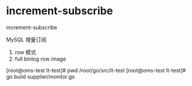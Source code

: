 # increment-subscribe
increment-subscribe



MySQL 增量订阅



1. row 模式
2. full binlog row image





[root@oms-test lt-test]# pwd
/root/go/src/lt-test
[root@oms-test lt-test]# go build supplier/monitor.go

